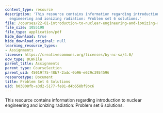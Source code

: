 ```yaml
---
content_type: resource
description: 'This resource contains information regarding introduction to nuclear
  engineering and ionizing radiation: Problem set 6 solutions.'
file: /courses/22-01-introduction-to-nuclear-engineering-and-ionizing-radiation-fall-2016/b03808fba3d25177fe81d4b658bf9bc6_MIT22_01F16_ProblemSet6Sol.pdf
file_size: 1055198
file_type: application/pdf
hide_download: true
hide_download_original: null
learning_resource_types:
- Assignments
license: https://creativecommons.org/licenses/by-nc-sa/4.0/
ocw_type: OCWFile
parent_title: Assignments
parent_type: CourseSection
parent_uid: 45019f75-48b7-2adc-0b96-e629c3954596
resourcetype: Document
title: Problem Set 6 Solutions
uid: b03808fb-a3d2-5177-fe81-d4b658bf9bc6
---
```

This resource contains information regarding introduction to nuclear engineering and ionizing radiation: Problem set 6 solutions.